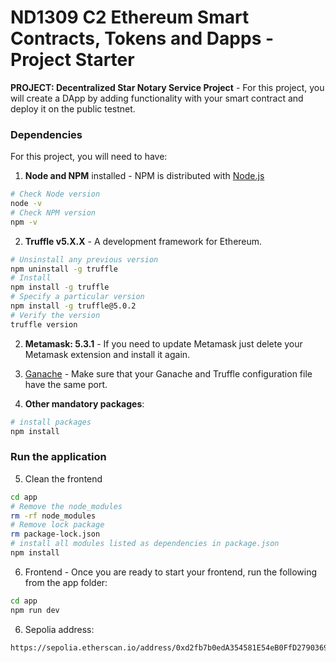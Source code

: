 # ND1309 C2 Ethereum Smart Contracts, Tokens and Dapps - Project Starter 
**PROJECT: Decentralized Star Notary Service Project** - For this project, you will create a DApp by adding functionality with your smart contract and deploy it on the public testnet.

### Dependencies
For this project, you will need to have:
1. **Node and NPM** installed - NPM is distributed with [Node.js](https://www.npmjs.com/get-npm)
```bash
# Check Node version
node -v
# Check NPM version
npm -v
```


2. **Truffle v5.X.X** - A development framework for Ethereum. 
```bash
# Unsinstall any previous version
npm uninstall -g truffle
# Install
npm install -g truffle
# Specify a particular version
npm install -g truffle@5.0.2
# Verify the version
truffle version
```


2. **Metamask: 5.3.1** - If you need to update Metamask just delete your Metamask extension and install it again.


3. [Ganache](https://www.trufflesuite.com/ganache) - Make sure that your Ganache and Truffle configuration file have the same port.


4. **Other mandatory packages**:
```bash
# install packages
npm install
```

### Run the application
5. Clean the frontend 
```bash
cd app
# Remove the node_modules  
rm -rf node_modules
# Remove lock package
rm package-lock.json
# install all modules listed as dependencies in package.json
npm install
```

6. Frontend - Once you are ready to start your frontend, run the following from the app folder:
```bash
cd app
npm run dev
```

6. Sepolia address:
```bash
https://sepolia.etherscan.io/address/0xd2fb7b0edA354581E54eB0FfD2790369d35ea735
```